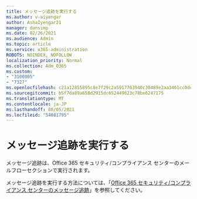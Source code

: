 ```yaml
---
title: メッセージ追跡を実行する
ms.author: v-aiyengar
author: AshaIyengar21
manager: dansimp
ms.date: 02/26/2021
ms.audience: Admin
ms.topic: article
ms.service: o365-administration
ROBOTS: NOINDEX, NOFOLLOW
localization_priority: Normal
ms.collection: Adm_O365
ms.custom:
- "3100005"
- "7327"
ms.openlocfilehash: c21a12855895c8e7f29c2a5917763940c30489e2aa3461cc0dc99799b86c9a34
ms.sourcegitcommit: b5f7da89a650d2915dc652449623c78be6247175
ms.translationtype: MT
ms.contentlocale: ja-JP
ms.lasthandoff: 08/05/2021
ms.locfileid: "54081795"
---
```

# <a name="run-a-message-trace"></a>メッセージ追跡を実行する

メッセージ追跡は、Office 365 セキュリティ/コンプライアンス センターのメールフローセクションで実行されます。

メッセージ追跡を実行する方法については、「[Office 365 セキュリティ/コンプライアンス センターのメッセージ追跡](https://go.microsoft.com/fwlink/?linkid=2103855)」を参照してください。
